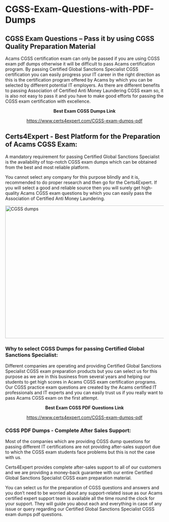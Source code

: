 # CGSS-Exam-Questions-with-PDF-Dumps
<h2><strong>CGSS Exam Questions &ndash; Pass it by using CGSS Quality Preparation Material</strong></h2>
<p>Acams CGSS certification exam can only be passed if you are using CGSS exam pdf dumps otherwise it will be difficult to pass Acams certification program. By passing Certified Global Sanctions Specialist CGSS certification you can easily progress your IT career in the right direction as this is the certification program offered by Acams by which you can be selected by different potential IT employers. As there are different benefits to passing Association of Certified Anti Money Laundering CGSS exam so, it is also not easy to pass it and you have to make good efforts for passing the CGSS exam certification with excellence.</p>
<p style="text-align: center;"><strong>Best Exam CGSS Dumps Link</strong></p>
<p style="text-align: center;"><a href="exam%20link">https://www.certs4expert.com/CGSS-exam-dumps-pdf</a></p>
<h2><strong>Certs4Expert - Best Platform for the Preparation of Acams CGSS Exam:&nbsp; </strong></h2>
<p>A mandatory requirement for passing Certified Global Sanctions Specialist is the availability of top-notch CGSS exam dumps which can be obtained from the best and most reliable platform.</p>
<p>You cannot select any company for this purpose blindly and it is, recommended to do proper research and then go for the Certs4Expert. If you will select a good and reliable source then you will surely get high-quality Acams CGSS exam questions by which you can easily pass the Association of Certified Anti Money Laundering.</p>
<p><img style="display: block; margin-left: auto; margin-right: auto;" src="https://i.imgur.com/cCy1yN2.png" alt="CGSS dumps" width="750" height="422" /></p>
<h3><strong>Why to select CGSS Dumps for passing Certified Global Sanctions Specialist:</strong></h3>
<p>Different companies are operating and providing Certified Global Sanctions Specialist CGSS exam preparation products but you can select us for this purpose as we are in this business from several years and helping our students to get high scores in Acams CGSS exam certification programs. Our CGSS practice exam questions are created by the Acams certified IT professionals and IT experts and you can easily trust us if you really want to pass Acams CGSS exam on the first attempt.</p>
<p style="text-align: center;"><strong>Best Exam CGSS PDF Questions Link</strong></p>
<p style="text-align: center;"><a href="exam%20link">https://www.certs4expert.com/CGSS-exam-dumps-pdf</a></p>
<h3><strong>CGSS PDF Dumps - Complete After Sales Support:</strong></h3>
<p>Most of the companies which are providing CGSS dump questions for passing different IT certifications are not providing after-sales support due to which the CGSS exam students face problems but this is not the case with us.</p>
<p>Certs4Expert provides complete after-sales support to all of our customers and we are providing a money-back guarantee with our entire Certified Global Sanctions Specialist CGSS exam preparation material.</p>
<p>You can select us for the preparation of CGSS questions and answers and you don&rsquo;t need to be worried about any support-related issue as our Acams certified expert support team is available all the time round the clock for your support. They will guide you about each and everything in case of any issue or query regarding our Certified Global Sanctions Specialist CGSS exam dumps pdf questions.</p>
